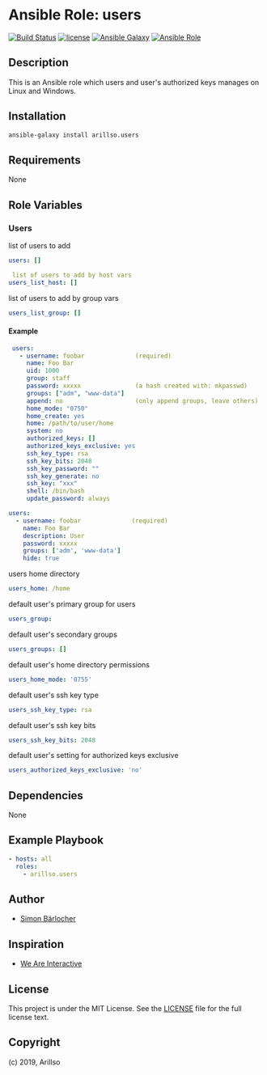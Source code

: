 # Ansible Role: users

[![Build Status](https://img.shields.io/travis/arillso/ansible.users.svg?branch=master&style=popout-square)](https://travis-ci.org/arillso/ansible.users) [![license](https://img.shields.io/github/license/mashape/apistatus.svg?style=popout-square)](https://sbaerlo.ch/licence) [![Ansible Galaxy](https://img.shields.io/badge/ansible--galaxy-users-blue.svg?style=popout-square)](https://galaxy.ansible.com/arillso/users) [![Ansible Role](https://img.shields.io/ansible/role/d/21607.svg?style=popout-square)](https://galaxy.ansible.com/arillso/users)

## Description

This is an Ansible role which users and user's authorized keys manages on Linux and Windows.

## Installation

```bash
ansible-galaxy install arillso.users
```

## Requirements

None

## Role Variables

### Users

list of users to add

```yml
users: []
```

```yml
 list of users to add by host vars
users_list_host: []
```

list of users to add by group vars

```yml
users_list_group: []
```

#### Example

```yml
 users:
   - username: foobar              (required)
     name: Foo Bar
     uid: 1000
     group: staff
     password: xxxxx               (a hash created with: mkpasswd)
     groups: ["adm", "www-data"]
     append: no                    (only append groups, leave others)
     home_mode: "0750"
     home_create: yes
     home: /path/to/user/home
     system: no
     authorized_keys: []
     authorized_keys_exclusive: yes
     ssh_key_type: rsa
     ssh_key_bits: 2048
     ssh_key_password: ""
     ssh_key_generate: no
     ssh_key: "xxx"
     shell: /bin/bash
     update_password: always

```

```yml
users:
  - username: foobar              (required)
    name: Foo Bar
    description: User
    password: xxxxx
    groups: ['adm', 'www-data']
    hide: true
```

users home directory

```yml
users_home: /home
```

default user's primary group for users

```yml
users_group:
```

default user's secondary groups

```yml
users_groups: []
```

default user's home directory permissions

```yml
users_home_mode: '0755'
```

default user's ssh key type

```yml
users_ssh_key_type: rsa
```

default user's ssh key bits

```yml
users_ssh_key_bits: 2048
```

default user's setting for authorized keys exclusive

```yml
users_authorized_keys_exclusive: 'no'
```

## Dependencies

None

## Example Playbook

```yml
- hosts: all
  roles:
    - arillso.users
```

## Author

- [Simon Bärlocher](https://sbaerlocher.ch)

## Inspiration

- [We Are Interactive](https://github.com/weareinteractive/ansible-users)

## License

This project is under the MIT License. See the [LICENSE](https://sbaerlo.ch/licence) file for the full license text.

## Copyright

(c) 2019, Arillso
